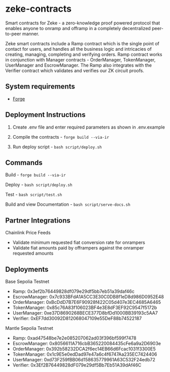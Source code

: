 # zeke-contracts

Smart contracts for Zeke - a zero-knowledge proof powered protocol that enables anyone to onramp and offramp in a completely decentralized peer-to-peer manner.

Zeke smart contracts include a Ramp contract which is the single point of contact for users, and handles all the business logic and intricacies of creating, managing, completing and verifying orders. Ramp contract works in conjunction with Manager contracts - OrderManager, TokenManager, UserManager and EscrowManager. The Ramp also integrates with the Verifier contract which validates and verifies our ZK circuit proofs.

## System requirements

- [Forge](https://github.com/foundry-rs/foundry)

## Deployment Instructions

1. Create .env file and enter required parameters as shown in .env.example

2. Compile the contracts - `forge build --via-ir`

3. Run deploy script - `bash script/deploy.sh`

## Commands

Build - `forge build --via-ir`

Deploy - `bash script/deploy.sh`

Test - `bash script/test.sh`

Build and view Documentation - `bash script/serve-docs.sh`

## Partner Integrations

Chainlink Price Feeds
- Validate minimum requested fiat conversion rate for onrampers
- Validate fiat amounts paid by offrampers against the onramper requested amounts

## Deployments

Base Sepolia Testnet
- Ramp: 0x3ef2b76449828df079e29df5bb7eb51a39daf46c
- EscrowManager: 0x7c933BFdA1A5CC3E30C0DB8f1eD8d986D0952E48
- OrderManager: 0xBcDdD7B7E6F90928f422C05d407e3EC4685A6465
- TokenManager: 0x85c76A83f106023BF4e3E8dF3EF92C9547f5172b
- UserManager: 0xe37D8690268BECE377D8bfDd1000BB39193c5AA7
- Verifier: 0xEF7dd30092D812068047109e55DeF88b74522187

Mantle Sepolia Testnet
- Ramp: 0xad47548be7e2e085207062ad03f396bf599f7478
- EscrowManager: 0x8056611A716cbB365220084435cFe6a9a2D6903e
- OrderManager: 0x392b58232DCA2f6ec14EB66d6Fcac1031f3300E5
- TokenManager: 0x1c9E5e0edDad97e47a6c4f6747Aa235EC7424406
- UserManager: 0xd73F259fBB06d158635779961A63C532F24edb72
- Verifier: 0x3Ef2B76449828dF079e29df5Bb7Eb51A39dAf46C